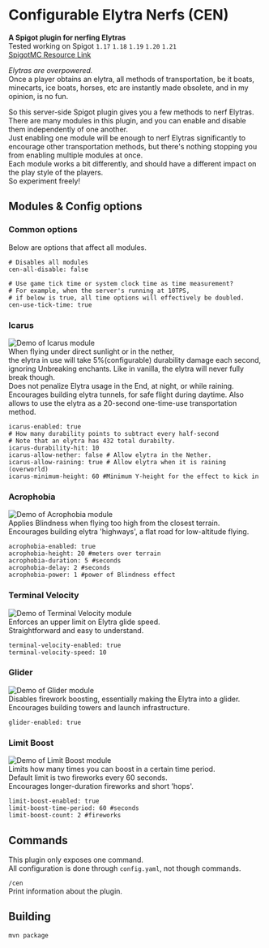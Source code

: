 # Configurable Elytra Nerfs (CEN)
**A Spigot plugin for nerfing Elytras**  
Tested working on Spigot `1.17` `1.18` `1.19` `1.20` `1.21`  
[SpigotMC Resource Link](https://www.spigotmc.org/resources/configurable-elytra-nerfs.117404/)

*Elytras are overpowered.*  
Once a player obtains an elytra, all methods of transportation, be it boats, minecarts, ice boats, horses, etc are instantly made obsolete, and in my opinion, is no fun.

So this server-side Spigot plugin gives you a few methods to nerf Elytras.  
There are many modules in this plugin, and you can enable and disable them independently of one another.  
Just enabling one module will be enough to nerf Elytras significantly to encourage other transportation methods,
but there's nothing stopping you from enabling multiple modules at once.  
Each module works a bit differently, and should have a different impact on the play style of the players.  
So experiment freely!


## Modules & Config options
### Common options
Below are options that affect all modules.

```
# Disables all modules
cen-all-disable: false

# Use game tick time or system clock time as time measurement?
# For example, when the server's running at 10TPS,
# if below is true, all time options will effectively be doubled.
cen-use-tick-time: true
```

### Icarus
![Demo of Icarus module](https://i.imgur.com/6QQ89HY.gif)  
When flying under direct sunlight or in the nether,  
the elytra in use will take 5%(configurable) durability damage each second, ignoring Unbreaking enchants. Like in vanilla, the elytra will never fully break though.  
Does not penalize Elytra usage in the End, at night, or while raining.  
Encourages building elytra tunnels, for safe flight during daytime. Also allows to use the elytra as a 20-second one-time-use transportation method.

```
icarus-enabled: true
# How many durability points to subtract every half-second
# Note that an elytra has 432 total durabilty.
icarus-durability-hit: 10 
icarus-allow-nether: false # Allow elytra in the Nether.
icarus-allow-raining: true # Allow elytra when it is raining (overworld)
icarus-minimum-height: 60 #Minimum Y-height for the effect to kick in
```

### Acrophobia
![Demo of Acrophobia module](https://i.imgur.com/9kqJzST.gif)  
Applies Blindness when flying too high from the closest terrain.  
Encourages building elytra 'highways', a flat road for low-altitude flying.
```
acrophobia-enabled: true
acrophobia-height: 20 #meters over terrain
acrophobia-duration: 5 #seconds
acrophobia-delay: 2 #seconds
acrophobia-power: 1 #power of Blindness effect
```

### Terminal Velocity
![Demo of Terminal Velocity module](https://i.imgur.com/jfQVWAP.gif)  
Enforces an upper limit on Elytra glide speed.  
Straightforward and easy to understand.
```
terminal-velocity-enabled: true
terminal-velocity-speed: 10
```

### Glider
![Demo of Glider module](https://i.imgur.com/X1ns1Wk.gif)  
Disables firework boosting, essentially making the Elytra into a glider.  
Encourages building towers and launch infrastructure.
```
glider-enabled: true
```

### Limit Boost
![Demo of Limit Boost module](https://i.imgur.com/H3ef9mv.gif)  
Limits how many times you can boost in a certain time period.  
Default limit is two fireworks every 60 seconds.  
Encourages longer-duration fireworks and short 'hops'.
```
limit-boost-enabled: true
limit-boost-time-period: 60 #seconds
limit-boost-count: 2 #fireworks
```

## Commands
This plugin only exposes one command.   
All configuration is done through `config.yaml`, not though commands.

`/cen`  
Print information about the plugin.

## Building
`mvn package`
